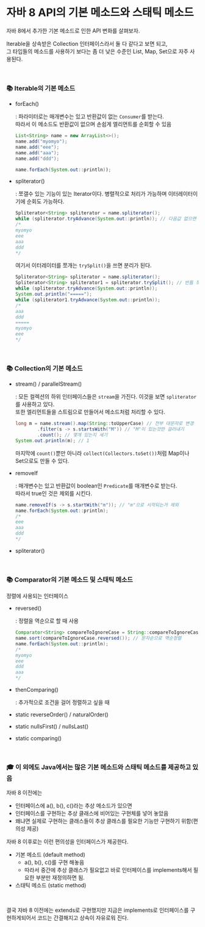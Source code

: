 # 자바 8 API의 기본 메소드와 스태틱 메소드

자바 8에서 추가한 기본 메소드로 인한 API 변화를 살펴보자.

Iterable을 상속받은 Collection 인터페이스라서 둘 다 같다고 보면 되고, <br>
그 타입들의 메소드를 사용하기 보다는 좀 더 낮은 수준인 List, Map, Set으로 자주 사용된다.

<br>

### 📚 Iterable의 기본 메소드

- forEach()

  : 파라미터로는 매개변수는 있고 반환값이 없는 `Consumer`를 받는다.<br>
  따라서 이 메소드도 반환값이 없으며 손쉽게 엘리먼트를 순회할 수 있음
  
  ```java
  List<String> name = new ArrayList<>();
  name.add("myomyo");
  name.add("eee");
  name.add("aaa");
  name.add("ddd");
  
  name.forEach(System.out::println));
  ```
  
- spliterator()

  : 쪼갤수 있는 기능이 있는 Iterator이다. 병렬적으로 처리가 가능하며 이터레이터이기에 순회도 가능하다.
  
  ```java
  Spliterator<String> spliterator = name.spliterator();
  while (spliterator.tryAdvance(System.out::println)); // 다음값 없으면 false
  /*
  myomyo
  eee
  aaa
  ddd
  */
  ```
  
  여기서 이터레이터를 쪼개는 `trySplit()`을 쓰면 분리가 된다.
  ```java
  Spliterator<String> spliterator = name.spliterator();
  Spliterator<String> spliterator1 = spliterator.trySplit(); // 반틈 쪼갠다
  while (spliterator.tryAdvance(System.out::println));
  System.out.println("=====");
  while (spliterator1.tryAdvance(System.out::println));
  /*
  aaa
  ddd
  =====
  myomyo
  eee
  */
  ```
  
<br>

### 📚 Collection의 기본 메소드

- stream() / parallelStream()

  : 모든 컬렉션의 하위 인터페이스들은 `stream`을 가진다. 이것을 보면 `spliterator`를 사용하고 있다.<br>
  또한 엘리먼트들을 스트림으로 만들어서 메소드처럼 처리할 수 있다.
  
  ```java
  long m = name.stream().map(String::toUpperCase) // 전부 대문자로 변경
          .filter(s -> s.startsWith("M")) // "M"이 있는것만 걸러내기
          .count(); // 몇개 있는지 세기
  System.out.println(m); // 1
  ```
  
  마지막에 `count()`뿐만 아니라 `collect(Collectors.toSet())`처럼 Map이나 Set으로도 만들 수 있다.
  
- removeIf

  : 매개변수는 있고 반환값이 boolean인 `Predicate`를 매개변수로 받는다.<br>
  따라서 true인 것은 제외를 시킨다.
  
  ```java
  name.removeIf(s -> s.startWith("m")); // "m"으로 시작되는거 제외
  name.forEach(System.out::println);
  /*
  eee
  aaa
  ddd
  */
  ```
  
- spliterator()

<br>

### 📚 Comparator의 기본 메소드 및 스태틱 메소드

정렬에 사용되는 인터페이스

- reversed()

  : 정렬을 역순으로 할 때 사용
  
  ```java
  Comparator<String> compareToIgnoreCase = String::compareToIgnoreCase;
  name.sort(compareToIgnoreCase.reversed()); // 문자순으로 역순정렬
  name.forEach(System.out::println);
  /*
  myomyo
  eee
  ddd
  aaa
  */
  ```
  
- thenComparing()

  : 추가적으로 조건을 걸어 정렬하고 싶을 때

- static reverseOrder() / naturalOrder()
- static nullsFirst() / nullsLast()
- static comparing()

<br>

### 🎓 이 외에도 Java에서는 많은 기본 메소드와 스태틱 메소드를 제공하고 있음

자바 8 이전에는 
- 인터페이스에 a(), b(), c()라는 추상 메소드가 있으면
- 인터페이스를 구현하는 추상 클래스에 비어있는 구현체를 넣어 놓았음
- 왜냐면 실제로 구현하는 클래스들이 추상 클래스를  필요한 기능만 구현하기 위함(편의성 제공)

자바 8 이후로는 이런 편의성을 인터페이스가 제공한다.
- 기본 메소드 (default method)
  - a(), b(), c()를 구현 해놓음
  - 따라서 중간에 추상 클래스가 필요없고 바로 인터페이스를 implements해서 필요한 부분만 재정의하면 됨.
- 스태틱 메소드 (static method)
 
 <br>
 
결국 자바 8 이전에는 extends로 구현했지만 지금은 implements로 인터페이스를 구현하게되어서 코드는 간결해지고 상속이 자유로워 진다.
